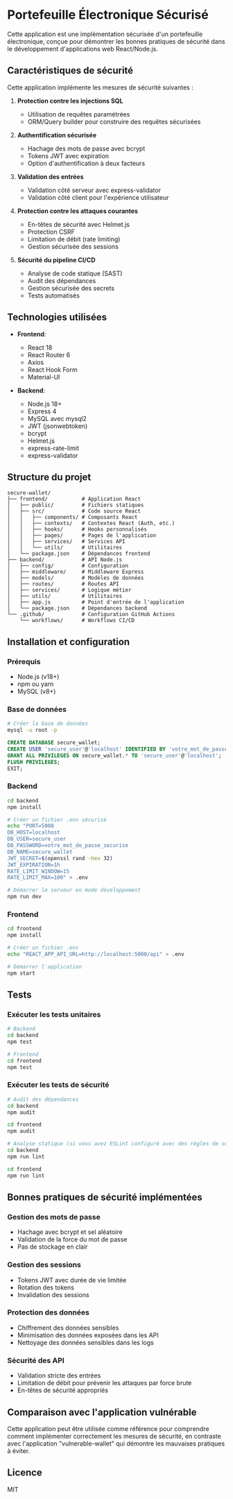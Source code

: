 # Portefeuille Électronique Sécurisé

Cette application est une implémentation sécurisée d'un portefeuille électronique, conçue pour démontrer les bonnes pratiques de sécurité dans le développement d'applications web React/Node.js.

## Caractéristiques de sécurité

Cette application implémente les mesures de sécurité suivantes :

1. **Protection contre les injections SQL**
   - Utilisation de requêtes paramétrées 
   - ORM/Query builder pour construire des requêtes sécurisées

2. **Authentification sécurisée**
   - Hachage des mots de passe avec bcrypt
   - Tokens JWT avec expiration
   - Option d'authentification à deux facteurs

3. **Validation des entrées**
   - Validation côté serveur avec express-validator
   - Validation côté client pour l'expérience utilisateur

4. **Protection contre les attaques courantes**
   - En-têtes de sécurité avec Helmet.js
   - Protection CSRF
   - Limitation de débit (rate limiting)
   - Gestion sécurisée des sessions

5. **Sécurité du pipeline CI/CD**
   - Analyse de code statique (SAST)
   - Audit des dépendances
   - Gestion sécurisée des secrets
   - Tests automatisés

## Technologies utilisées

- **Frontend**: 
  - React 18
  - React Router 6
  - Axios
  - React Hook Form
  - Material-UI

- **Backend**:
  - Node.js 18+
  - Express 4
  - MySQL avec mysql2
  - JWT (jsonwebtoken)
  - bcrypt
  - Helmet.js
  - express-rate-limit
  - express-validator

## Structure du projet

```
secure-wallet/
├── frontend/           # Application React
│   ├── public/         # Fichiers statiques
│   ├── src/            # Code source React
│   │   ├── components/ # Composants React
│   │   ├── contexts/   # Contextes React (Auth, etc.)
│   │   ├── hooks/      # Hooks personnalisés
│   │   ├── pages/      # Pages de l'application
│   │   ├── services/   # Services API
│   │   └── utils/      # Utilitaires
│   └── package.json    # Dépendances frontend
├── backend/            # API Node.js
│   ├── config/         # Configuration
│   ├── middleware/     # Middleware Express
│   ├── models/         # Modèles de données
│   ├── routes/         # Routes API
│   ├── services/       # Logique métier
│   ├── utils/          # Utilitaires
│   ├── app.js          # Point d'entrée de l'application
│   └── package.json    # Dépendances backend
└── .github/            # Configuration GitHub Actions
    └── workflows/      # Workflows CI/CD
```

## Installation et configuration

### Prérequis
- Node.js (v18+)
- npm ou yarn
- MySQL (v8+)

### Base de données
```bash
# Créer la base de données
mysql -u root -p
```

```sql
CREATE DATABASE secure_wallet;
CREATE USER 'secure_user'@'localhost' IDENTIFIED BY 'votre_mot_de_passe_securise';
GRANT ALL PRIVILEGES ON secure_wallet.* TO 'secure_user'@'localhost';
FLUSH PRIVILEGES;
EXIT;
```

### Backend
```bash
cd backend
npm install

# Créer un fichier .env sécurisé
echo "PORT=5000
DB_HOST=localhost
DB_USER=secure_user
DB_PASSWORD=votre_mot_de_passe_securise
DB_NAME=secure_wallet
JWT_SECRET=$(openssl rand -hex 32)
JWT_EXPIRATION=1h
RATE_LIMIT_WINDOW=15
RATE_LIMIT_MAX=100" > .env

# Démarrer le serveur en mode développement
npm run dev
```

### Frontend
```bash
cd frontend
npm install

# Créer un fichier .env
echo "REACT_APP_API_URL=http://localhost:5000/api" > .env

# Démarrer l'application
npm start
```

## Tests

### Exécuter les tests unitaires
```bash
# Backend
cd backend
npm test

# Frontend
cd frontend
npm test
```

### Exécuter les tests de sécurité
```bash
# Audit des dépendances
cd backend
npm audit

cd frontend
npm audit

# Analyse statique (si vous avez ESLint configuré avec des règles de sécurité)
cd backend
npm run lint

cd frontend
npm run lint
```

## Bonnes pratiques de sécurité implémentées

### Gestion des mots de passe
- Hachage avec bcrypt et sel aléatoire
- Validation de la force du mot de passe
- Pas de stockage en clair

### Gestion des sessions
- Tokens JWT avec durée de vie limitée
- Rotation des tokens
- Invalidation des sessions

### Protection des données
- Chiffrement des données sensibles
- Minimisation des données exposées dans les API
- Nettoyage des données sensibles dans les logs

### Sécurité des API
- Validation stricte des entrées
- Limitation de débit pour prévenir les attaques par force brute
- En-têtes de sécurité appropriés

## Comparaison avec l'application vulnérable

Cette application peut être utilisée comme référence pour comprendre comment implémenter correctement les mesures de sécurité, en contraste avec l'application "vulnerable-wallet" qui démontre les mauvaises pratiques à éviter.

## Licence

MIT
